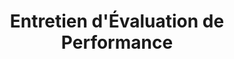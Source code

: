 ---
id: '3'
title: Entretien d'Évaluation de Performance
context: Vous avez un entretien d'évaluation de performance avec un employé pour discuter de ses réalisations et des objectifs futurs.
difficulty: 'intermediate'
dialogues:
  - id: 'd1'
    speaker: 'Manager'
    language: french
    text: "Merci d'être venu. Comment vous sentez-vous par rapport à votre performance cette année?"
    translation: "Thank you for coming. How do you feel about your performance this year?"
    options:
      - id: 'o1'
        text: "Je pense que j'ai bien réussi, mais il y a toujours des domaines à améliorer."
        translation: "I think I've done well, but there are always areas to improve."
        isCorrect: true
        feedback: "Bonne auto-évaluation, montre votre volonté de progresser."
      - id: 'o2'
        text: "Je ne suis pas sûr. Je pense que j'aurais pu faire mieux."
        translation: "I'm not sure. I think I could have done better."
        isCorrect: false
        feedback: "Trop négatif. Essayez de reconnaître vos réussites."

  - id: 'd2'
    speaker: 'Vous'
    language: french
    text: "Quels sont les principaux points que vous aimeriez aborder aujourd'hui?"
    translation: "What are the main points you would like to discuss today?"
    options:
      - id: 'o1'
        text: "J'aimerais parler de mes projets récents et de mes objectifs pour l'année prochaine."
        translation: "I would like to talk about my recent projects and my goals for next year."
        isCorrect: true
        feedback: "Excellente initiative pour orienter la discussion."
      - id: 'o2'
        text: "Je ne sais pas, tout va bien je pense."
        translation: "I don't know, everything seems fine to me."
        isCorrect: false
        feedback: "Trop passif. Montrez votre engagement dans la conversation."

  - id: 'd3'
    speaker: 'Manager'
    language: french
    text: "Vous avez réalisé un excellent travail sur le projet X. Quelles compétences pensez-vous avoir développées grâce à ce projet?"
    translation: "You did an excellent job on project X. What skills do you think you developed through this project?"
    options:
      - id: 'o1'
        text: "J'ai amélioré mes compétences en gestion du temps et en communication avec l'équipe."
        translation: "I improved my time management and communication skills with the team."
        isCorrect: true
        feedback: "Réponse pertinente qui montre votre croissance professionnelle."
      - id: 'o2'
        text: "Je ne suis pas sûr, je fais juste ce qu'on me dit."
        translation: "I'm not sure, I just do what I'm told."
        isCorrect: false
        feedback: "Montrez que vous êtes proactif dans votre développement."

  - id: 'd4'
    speaker: 'Vous'
    language: french
    text: "Y a-t-il des domaines spécifiques où vous pensez que je devrais m'améliorer?"
    translation: "Are there specific areas where you think I should improve?"
    options:
      - id: 'o1'
        text: "Oui, je pense que le développement de mes compétences techniques serait bénéfique."
        translation: "Yes, I think developing my technical skills would be beneficial."
        isCorrect: true
        feedback: "Bonne question pour obtenir des retours constructifs."
      - id: 'o2'
        text: "Je ne sais pas, je fais de mon mieux."
        translation: "I don't know, I'm doing my best."
        isCorrect: false
        feedback: "Trop défensif. Soyez ouvert aux critiques."

  - id: 'd5'
    speaker: 'Manager'
    language: french
    text: "Quels sont vos objectifs pour l'année prochaine? Comment puis-je vous aider à les atteindre?"
    translation: "What are your goals for next year? How can I help you achieve them?"
    options:
      - id: 'o1'
        text: "Je voudrais travailler sur des projets plus complexes et suivre une formation en leadership."
        translation: "I would like to work on more complex projects and take a leadership training course."
        isCorrect: true
        feedback: "Excellente réponse qui montre votre ambition et votre désir de développement."
      - id: 'o2'
        text: "Je n'ai pas encore réfléchi à ça."
        translation: "I haven't thought about that yet."
        isCorrect: false
        feedback: "Montrez que vous êtes proactif dans la planification de votre carrière."

---